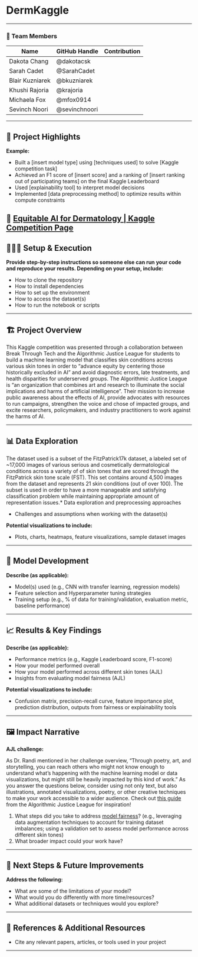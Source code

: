 # DermKaggle
---

### **👥 Team Members**

| Name | GitHub Handle | Contribution |
| ----- | ----- | ----- |
| Dakota Chang | @dakotacsk |  |
| Sarah Cadet | @SarahCadet |  |
| Blair Kuzniarek | @bkuzniarek |  |
| Khushi Rajoria | @krajoria |  |
| Michaela Fox | @mfox0914 |  |
| Sevinch Noori | @sevinchnoori |  |

---

## **🎯 Project Highlights**

**Example:**

* Built a \[insert model type\] using \[techniques used\] to solve \[Kaggle competition task\]
* Achieved an F1 score of \[insert score\] and a ranking of \[insert ranking out of participating teams\] on the final Kaggle Leaderboard
* Used \[explainability tool\] to interpret model decisions
* Implemented \[data preprocessing method\] to optimize results within compute constraints

🔗 [Equitable AI for Dermatology | Kaggle Competition Page](https://www.kaggle.com/competitions/bttai-ajl-2025/overview)
---

## **👩🏽‍💻 Setup & Execution**

**Provide step-by-step instructions so someone else can run your code and reproduce your results. Depending on your setup, include:**

* How to clone the repository
* How to install dependencies
* How to set up the environment
* How to access the dataset(s)
* How to run the notebook or scripts

---

## **🏗️ Project Overview**

This Kaggle competition was presented through a collaboration between Break Through Tech and the Algorithmic Justice League for students to build a machine learning model that classifies skin conditions across various skin tones in order to “advance equity by centering those historically excluded in AI” and avoid diagnostic errors, late treatments, and health disparities for underserved groups. The Algorithmic Justice League is “an organization that combines art and research to illuminate the social implications and harms of artificial intelligence”. Their mission to increase public awareness about the effects of AI, provide advocates with resources to run campaigns, strengthen the voice and chose of impacted groups, and excite researchers, policymakers, and industry practitioners to work against the harms of AI.

---

## **📊 Data Exploration**

The dataset used is a subset of the FitzPatrick17k dataset, a labeled set of ~17,000 images of various serious and cosmetically dermatological conditions across a variety of of skin tones that are scored through the FitzPatrick skin tone scale (FST). This set contains around 4,500 images from the dataset and represents 21 skin conditions (out of over 100). The subset is used in order to have a more manageable and satisfying classification problem while maintaining appropriate amount of representation issues.* Data exploration and preprocessing approaches

* Challenges and assumptions when working with the dataset(s)

**Potential visualizations to include:**

* Plots, charts, heatmaps, feature visualizations, sample dataset images

---

## **🧠 Model Development**

**Describe (as applicable):**

* Model(s) used (e.g., CNN with transfer learning, regression models)
* Feature selection and Hyperparameter tuning strategies
* Training setup (e.g., % of data for training/validation, evaluation metric, baseline performance)

---

## **📈 Results & Key Findings**

**Describe (as applicable):**

* Performance metrics (e.g., Kaggle Leaderboard score, F1-score)
* How your model performed overall
* How your model performed across different skin tones (AJL)
* Insights from evaluating model fairness (AJL)

**Potential visualizations to include:**

* Confusion matrix, precision-recall curve, feature importance plot, prediction distribution, outputs from fairness or explainability tools

---

## **🖼️ Impact Narrative**

**AJL challenge:**

As Dr. Randi mentioned in her challenge overview, “Through poetry, art, and storytelling, you can reach others who might not know enough to understand what’s happening with the machine learning model or data visualizations, but might still be heavily impacted by this kind of work.”
As you answer the questions below, consider using not only text, but also illustrations, annotated visualizations, poetry, or other creative techniques to make your work accessible to a wider audience.
Check out [this guide](https://drive.google.com/file/d/1kYKaVNR\_l7Abx2kebs3AdDi6TlPviC3q/view) from the Algorithmic Justice League for inspiration!

1. What steps did you take to address [model fairness](https://haas.berkeley.edu/wp-content/uploads/What-is-fairness_-EGAL2.pdf)? (e.g., leveraging data augmentation techniques to account for training dataset imbalances; using a validation set to assess model performance across different skin tones)
2. What broader impact could your work have?

---

## **🚀 Next Steps & Future Improvements**

**Address the following:**

* What are some of the limitations of your model?
* What would you do differently with more time/resources?
* What additional datasets or techniques would you explore?

---

## **📄 References & Additional Resources**

* Cite any relevant papers, articles, or tools used in your project

---

